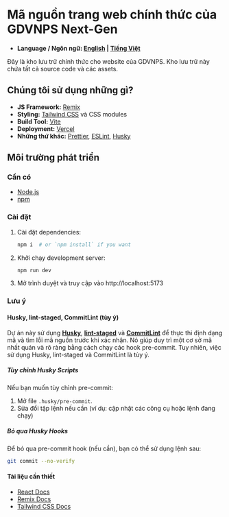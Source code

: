 # Mã nguồn trang web chính thức của GDVNPS Next-Gen

- **Language / Ngôn ngữ: [English](README.md) | [Tiếng Việt](README_vi.md)**

Đây là kho lưu trữ chính thức cho website của GDVNPS. Kho lưu trữ này chứa tất cả source code và các assets.

## Chúng tôi sử dụng những gì?

- **JS Framework:** [Remix](https://remix.run/)
- **Styling:** [Tailwind CSS](https://tailwindcss.com/) và CSS modules
- **Build Tool:** [Vite](https://vite.dev/)
- **Deployment:** [Vercel](https://vercel.com/)
- **Những thứ khác:** [Prettier](https://prettier.io/), [ESLint](https://eslint.org/), [Husky](https://typicode.github.io/husky/)

## Môi trường phát triển

### Cần có

- [Node.js](https://nodejs.org/)
- [npm](https://www.npmjs.com/)

### Cài đặt

1. Cài đặt dependencies:

   ```bash
   npm i  # or `npm install` if you want
   ```

2. Khởi chạy development server:

   ```bash
   npm run dev
   ```

3. Mở trình duyệt và truy cập vào http://localhost:5173

### Lưu ý

#### Husky, lint-staged, CommitLint (tùy ý)

Dự án này sử dụng **[Husky](https://typicode.github.io/husky/)**, **[lint-staged](https://github.com/lint-staged/lint-staged)** và **[CommitLint](commitlint.js.org)** để thực thi định dạng mã và tìm lỗi mã nguồn trước khi xác nhận. Nó giúp duy trì một cơ sở mã nhất quán và rõ ràng bằng cách chạy các hook pre-commit. Tuy nhiên, việc sử dụng Husky, lint-staged và CommitLint là tùy ý.

##### Tùy chỉnh Husky Scripts

Nếu bạn muốn tùy chỉnh pre-commit:

1. Mở file `.husky/pre-commit`.
2. Sửa đổi tập lệnh nếu cần (ví dụ: cập nhật các công cụ hoặc lệnh đang chạy)

##### Bỏ qua Husky Hooks

Để bỏ qua pre-commit hook (nếu cần), bạn có thể sử dụng lệnh sau:

```bash
git commit --no-verify
```

#### Tài liệu cần thiết

- [React Docs](https://react.dev/)
- [Remix Docs](https://remix.run/docs/)
- [Tailwind CSS Docs](https://tailwindcss.com/docs/)

